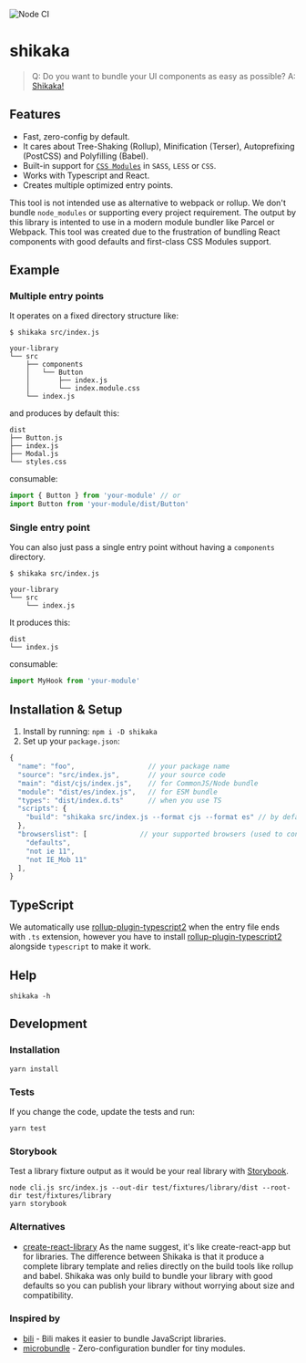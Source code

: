![Node CI](https://github.com/StarpTech/shikaka/workflows/Node%20CI/badge.svg)

# shikaka

> Q: Do you want to bundle your UI components as easy as possible?
> A: [Shikaka!](https://www.youtube.com/watch?v=PcjFVTI4_Gw)

## Features

- Fast, zero-config by default.
- It cares about Tree-Shaking (Rollup), Minification (Terser), Autoprefixing (PostCSS) and Polyfilling (Babel).
- Built-in support for [`CSS Modules`](https://github.com/css-modules/css-modules) in `SASS`, `LESS` or `CSS`.
- Works with Typescript and React.
- Creates multiple optimized entry points.

This tool is not intended use as alternative to webpack or rollup. We don't bundle `node_modules` or supporting every project requirement. The output by this library is intented to use in a modern module bundler like Parcel or Webpack. This tool was created due to the frustration of bundling React components with good defaults and first-class CSS Modules support.

## Example

### Multiple entry points

It operates on a fixed directory structure like:

```
$ shikaka src/index.js

your-library
└── src
    ├── components
    │   └── Button
    │       ├── index.js
    │       └── index.module.css
    └── index.js
```

and produces by default this:

```
dist
├── Button.js
├── index.js
├── Modal.js
└── styles.css
```

consumable:

```js
import { Button } from 'your-module' // or
import Button from 'your-module/dist/Button'
```

### Single entry point

You can also just pass a single entry point without having a `components` directory.

```
$ shikaka src/index.js

your-library
└── src
    └── index.js
```

It produces this:
```
dist
└── index.js
```

consumable:
```js
import MyHook from 'your-module'
```

## Installation & Setup

1. Install by running: `npm i -D shikaka`
2. Set up your `package.json`:

```js
{
  "name": "foo",                  // your package name
  "source": "src/index.js",       // your source code
  "main": "dist/cjs/index.js",    // for CommonJS/Node bundle
  "module": "dist/es/index.js",   // for ESM bundle
  "types": "dist/index.d.ts"      // when you use TS
  "scripts": {
    "build": "shikaka src/index.js --format cjs --format es" // by default only ESM
  },
  "browserslist": [             // your supported browsers (used to configure babel and postcss)
    "defaults",
    "not ie 11",
    "not IE_Mob 11"
  ],
}
```

## TypeScript

We automatically use [rollup-plugin-typescript2](https://github.com/ezolenko/rollup-plugin-typescript2) when the entry file ends with `.ts` extension, however you have to install [rollup-plugin-typescript2](https://github.com/ezolenko/rollup-plugin-typescript2) alongside `typescript` to make it work.

## Help

```
shikaka -h
```

## Development

### Installation

```
yarn install
```

### Tests

If you change the code, update the tests and run:

```
yarn test
```

### Storybook

Test a library fixture output as it would be your real library with [Storybook](https://storybook.js.org/).

```
node cli.js src/index.js --out-dir test/fixtures/library/dist --root-dir test/fixtures/library
yarn storybook
```

### Alternatives

- [create-react-library](https://github.com/transitive-bullshit/create-react-library) As the name suggest, it's like create-react-app but for libraries. The difference between Shikaka is that it produce a complete library template and relies directly on the build tools like rollup and babel. Shikaka was only build to bundle your library with good defaults so you can publish your library without worrying about size and compatibility.

### Inspired by

- [bili](https://github.com/egoist/bili) - Bili makes it easier to bundle JavaScript libraries.
- [microbundle](https://github.com/developit/microbundle) - Zero-configuration bundler for tiny modules.